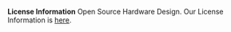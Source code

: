 **License Information**
Open Source Hardware Design. Our License Information is [here](https://www.dcity.org/license-information/).
